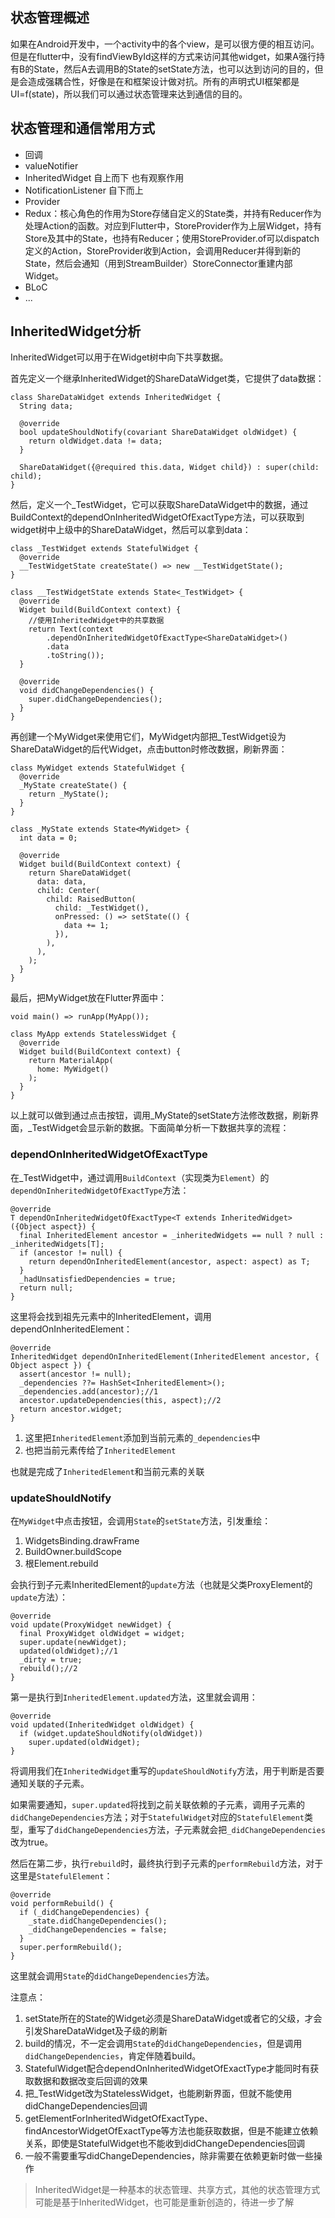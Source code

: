 ## 状态管理概述
如果在Android开发中，一个activity中的各个view，是可以很方便的相互访问。但是在flutter中，没有findViewById这样的方式来访问其他widget，如果A强行持有B的State，然后A去调用B的State的setState方法，也可以达到访问的目的，但是会造成强耦合性，好像是在和框架设计做对抗。所有的声明式UI框架都是UI=f(state)，所以我们可以通过状态管理来达到通信的目的。

## 状态管理和通信常用方式
* 回调
* valueNotifier
* InheritedWidget 自上而下 也有观察作用
* NotificationListener 自下而上
* Provider
* Redux：核心角色的作用为Store存储自定义的State类，并持有Reducer作为处理Action的函数。对应到Flutter中，StoreProvider作为上层Widget，持有Store及其中的State，也持有Reducer；使用StoreProvider.of可以dispatch定义的Action，StoreProvider收到Action，会调用Reducer并得到新的State，然后会通知（用到StreamBuilder）StoreConnector重建内部Widget。
* BLoC
* ...

## InheritedWidget分析
InheritedWidget可以用于在Widget树中向下共享数据。

首先定义一个继承InheritedWidget的ShareDataWidget类，它提供了data数据：
```
class ShareDataWidget extends InheritedWidget {
  String data;

  @override
  bool updateShouldNotify(covariant ShareDataWidget oldWidget) {
    return oldWidget.data != data;
  }

  ShareDataWidget({@required this.data, Widget child}) : super(child: child);
}
```
然后，定义一个_TestWidget，它可以获取ShareDataWidget中的数据，通过BuildContext的dependOnInheritedWidgetOfExactType方法，可以获取到widget树中上级中的ShareDataWidget，然后可以拿到data：
```
class _TestWidget extends StatefulWidget {
  @override
  __TestWidgetState createState() => new __TestWidgetState();
}

class __TestWidgetState extends State<_TestWidget> {
  @override
  Widget build(BuildContext context) {
    //使用InheritedWidget中的共享数据
    return Text(context
        .dependOnInheritedWidgetOfExactType<ShareDataWidget>()
        .data
        .toString());
  }

  @override
  void didChangeDependencies() {
    super.didChangeDependencies();
  }
}
```
再创建一个MyWidget来使用它们，MyWidget内部把_TestWidget设为ShareDataWidget的后代Widget，点击button时修改数据，刷新界面：
```
class MyWidget extends StatefulWidget {
  @override
  _MyState createState() {
    return _MyState();
  }
}

class _MyState extends State<MyWidget> {
  int data = 0;

  @override
  Widget build(BuildContext context) {
    return ShareDataWidget(
      data: data,
      child: Center(
        child: RaisedButton(
          child: _TestWidget(),
          onPressed: () => setState(() {
            data += 1;
          }),
        ),
      ),
    );
  }
}
```
最后，把MyWidget放在Flutter界面中：
```
void main() => runApp(MyApp());

class MyApp extends StatelessWidget {
  @override
  Widget build(BuildContext context) {
    return MaterialApp(
      home: MyWidget()
    );
  }
}
```
以上就可以做到通过点击按钮，调用_MyState的setState方法修改数据，刷新界面，_TestWidget会显示新的数据。下面简单分析一下数据共享的流程：

### dependOnInheritedWidgetOfExactType
在_TestWidget中，通过调用`BuildContext`（实现类为`Element`）的`dependOnInheritedWidgetOfExactType`方法：
```
@override
T dependOnInheritedWidgetOfExactType<T extends InheritedWidget>({Object aspect}) {
  final InheritedElement ancestor = _inheritedWidgets == null ? null : _inheritedWidgets[T];
  if (ancestor != null) {
    return dependOnInheritedElement(ancestor, aspect: aspect) as T;
  }
  _hadUnsatisfiedDependencies = true;
  return null;
}
```
这里将会找到祖先元素中的InheritedElement，调用dependOnInheritedElement：
```
@override
InheritedWidget dependOnInheritedElement(InheritedElement ancestor, { Object aspect }) {
  assert(ancestor != null);
  _dependencies ??= HashSet<InheritedElement>();
  _dependencies.add(ancestor);//1
  ancestor.updateDependencies(this, aspect);//2
  return ancestor.widget;
}
```
1. 这里把`InheritedElement`添加到当前元素的`_dependencies`中
2. 也把当前元素传给了`InheritedElement`

也就是完成了`InheritedElement`和当前元素的关联

### updateShouldNotify
在`MyWidget`中点击按钮，会调用`State`的`setState`方法，引发重绘：
1. WidgetsBinding.drawFrame
2. BuildOwner.buildScope
3. 根Element.rebuild

会执行到子元素InheritedElement的`update`方法（也就是父类ProxyElement的`update`方法）：
```
@override
void update(ProxyWidget newWidget) {
  final ProxyWidget oldWidget = widget;
  super.update(newWidget);
  updated(oldWidget);//1
  _dirty = true;
  rebuild();//2
}
```

第一是执行到`InheritedElement.updated`方法，这里就会调用：
```
@override
void updated(InheritedWidget oldWidget) {
  if (widget.updateShouldNotify(oldWidget))
    super.updated(oldWidget);
}
```
将调用我们在`InheritedWidget`重写的`updateShouldNotify`方法，用于判断是否要通知关联的子元素。

如果需要通知，`super.updated`将找到之前关联依赖的子元素，调用子元素的`didChangeDependencies`方法；对于`StatefulWidget`对应的`StatefulElement`类型，重写了`didChangeDependencies`方法，子元素就会把`_didChangeDependencies`改为true。

然后在第二步，执行`rebuild`时，最终执行到子元素的`performRebuild`方法，对于这里是`StatefulElement`：
```
@override
void performRebuild() {
  if (_didChangeDependencies) {
    _state.didChangeDependencies();
    _didChangeDependencies = false;
  }
  super.performRebuild();
}
```
这里就会调用`State`的`didChangeDependencies`方法。

注意点：
1. setState所在的State的Widget必须是ShareDataWidget或者它的父级，才会引发ShareDataWidget及子级的刷新
2. build的情况，不一定会调用`State`的`didChangeDependencies`，但是调用`didChangeDependencies`，肯定伴随着build。
3. StatefulWidget配合dependOnInheritedWidgetOfExactType才能同时有获取数据和数据改变后回调的效果
4. 把_TestWidget改为StatelessWidget，也能刷新界面，但就不能使用didChangeDependencies回调
5. getElementForInheritedWidgetOfExactType、findAncestorWidgetOfExactType等方法也能获取数据，但是不能建立依赖关系，即使是StatefulWidget也不能收到didChangeDependencies回调
6. 一般不需要重写didChangeDependencies，除非需要在依赖更新时做一些操作

> InheritedWidget是一种基本的状态管理、共享方式，其他的状态管理方式可能是基于InheritedWidget，也可能是重新创造的，待进一步了解